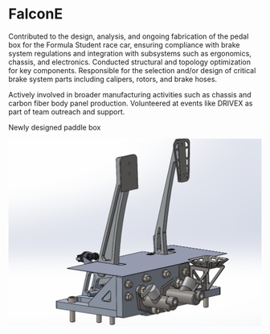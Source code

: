 # FalconE

Contributed to the design, analysis, and ongoing fabrication of the pedal box for the Formula Student race car, ensuring compliance with brake system regulations and integration with subsystems such as ergonomics, chassis, and electronics. Conducted structural and topology optimization for key components.
Responsible for the selection and/or design of critical brake system parts including calipers, rotors, and brake hoses.

Actively involved in broader manufacturing activities such as chassis and carbon fiber body panel production. Volunteered at events like DRIVEX as part of team outreach and support.

Newly designed paddle box 

![image alt](https://github.com/Chalangana/FalconE/blob/d31d88b04f16c84097d7b5aad156aa544b737b61/Screenshot%202025-03-18%20223521.png)
